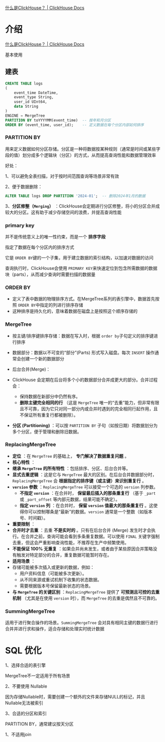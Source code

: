 [什么是ClickHouse？ | ClickHouse Docs](https://clickhouse.com/docs/zh)

# 介绍

[什么是ClickHouse？ | ClickHouse Docs](https://clickhouse.com/docs/zh)

基本使用

## 建表

```sql
CREATE TABLE logs
(
    event_time DateTime,
    event_type String,
    user_id UInt64,
    data String
)
ENGINE = MergeTree
PARTITION BY toYYYYMM(event_time)  -- 按年和月分区
ORDER BY (event_time, user_id);	   -- 定义数据在每个分区内部如何排序
```

### PARTITION BY

用来定义数据如何分区存储。分区是一种将数据按某种规则（通常是时间或某些字段的值）划分成多个逻辑块（分区）的方式，从而提高查询性能和数据管理效率

好处：

1、可以避免全表扫描，对于按时间范围查询等场景非常有效

2、便于数据删除：

```sql
ALTER TABLE logs DROP PARTITION '2024-01';  -- 删除2024年1月的数据

```

3、**分区修整（`Merging`）** ：ClickHouse会定期进行分区修整，将小的分区合并成较大的分区。这有助于减少存储空间的浪费，并提高查询性能

### primary key

并不是传统意义上的唯一性约束，而是一个  **排序字段**

指定了数据在每个分区内的排序方式

它是 `ORDER BY`键的一个子集，用于建立数据的索引结构，以加速对数据的访问

查询执行时，ClickHouse会使用 `PRIMARY KEY`来快速定位到包含所需数据的数据块（parts），从而减少查询时需要扫描的数据量

### ORDER BY

* 定义了表中数据的物理排序方式。在MergeTree系列的表引擎中，数据首先按照 `ORDER BY`中指定的列进行排序存储
* 这种排序是持久化的，意味着数据在磁盘上是按照这个顺序存储的

### MergeTree

* 按主键/排序键排序存储：数据在写入时，根据 `order by`子句定义的排序键进行排序
* 数据部分：数据以不可变的“部分”(Parts) 形式写入磁盘。每次 `INSERT` 操作通常会创建一个新的数据部分
* 后台合并(Merge)：

* ClickHouse 会定期在后台将多个小的数据部分合并成更大的部分。合并过程会：
  * 保持数据在新部分中仍然有序。
  * **删除主键完全相同的行** （这是 `MergeTree` 唯一的“去重”能力，但非常有限且不可靠，因为它只对同一部分内或合并时遇到的完全相同行起作用，且不保证所有重复行都被删除）。
* **分区 (Partitioning)** ：可以按 `PARTITION BY` 子句（如按日期）将数据划分为多个分区，便于管理和删除旧数据。

### ReplacingMergeTree

* **定位** ：在 `MergeTree` 的基础上， **专门解决了数据重复问题** 。
* **核心特性** ：
* **继承 `MergeTree` 的所有特性** ：包括排序、分区、后台合并等。
* **显式去重逻辑** ：这是它与 `MergeTree` 最大的区别。在后台合并数据部分时，`ReplacingMergeTree` 会 **根据指定的排序键（或主键）来识别重复行** 。
* **`version` 参数** ：`ReplacingMergeTree` 可以接受一个可选的 `version` 列参数。
  * **不指定 `version`** ：在合并时， **保留最后插入的那条重复行** （基于 `_part` 或 `_part_offset` 等内部元数据，结果可能不确定）。
  * **指定 `version` 列** ：在合并时， **保留 `version` 值最大的那条重复行** 。这使得你可以控制哪条是“最新”的数据。`version` 通常是一个整数（如版本号、时间戳）。
* **重要限制** ：
* **合并时才去重** ：去重 **不是实时的** 。只有在后台合并 (Merge) 发生时才会执行。在合并之前，查询可能会看到多条重复数据。可以使用 `FINAL` 关键字强制去重，但这会严重影响查询性能，不推荐在生产中频繁使用。
* **不能保证 100% 无重复** ：如果合并尚未发生，或者由于某些原因合并策略没有触发对特定部分的合并，重复数据可能暂时存在。
* **适用场景** ：
* 存储可能被多次插入或更新的数据，例如：
  * 用户资料信息（可能被多次更新）。
  * 从不同来源或重试机制下收集的状态数据。
  * 需要根据版本号保留最新状态的场景。
* **与 `MergeTree` 的关键区别** ：`ReplacingMergeTree` 提供了 **可预测且可控的去重机制** （尤其是在使用 `version` 时），而 `MergeTree` 的去重是偶然且不可靠的。

### SummingMergeTree

适用于进行聚合操作的场景。`SummingMergeTree` 会对具有相同主键的数据行进行合并并进行求和操作，适合存储和处理实时统计数据

# SQL 优化

1、选择合适的表引擎

MergeTree不一定适用于所有场景

2、不要使用 Nullable

因为存储Nullable时，需要创建一个额外的文件来存储NULL的标记，并且Nullable无法被索引

3、合适的分区和索引

PARTITION BY，通常建议按天分区

1、不适用join
